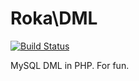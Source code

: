 # Roka\DML

[![Build Status](https://app.travis-ci.com/rokaromeo/DML.svg?token=qpaV7LwjGXrpYgLBoZiB&branch=main)](https://app.travis-ci.com/rokaromeo/DML)

MySQL DML in PHP. For fun.
